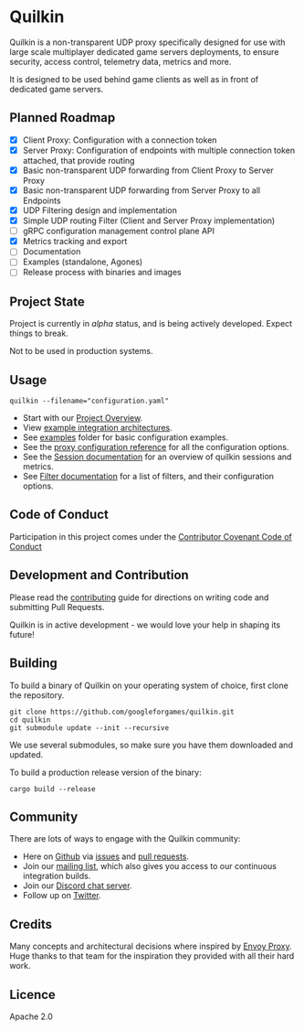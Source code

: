 # Quilkin

Quilkin is a non-transparent UDP proxy specifically designed for use with large scale multiplayer dedicated game servers
deployments, to ensure security, access control, telemetry data, metrics and more.
 
It is designed to be used behind game clients as well as in front of dedicated game servers.

## Planned Roadmap

- [x] Client Proxy: Configuration with a connection token
- [x] Server Proxy: Configuration of endpoints with multiple connection token attached, that provide routing 
- [x] Basic non-transparent UDP forwarding from Client Proxy to Server Proxy
- [x] Basic non-transparent UDP forwarding from Server Proxy to all Endpoints
- [x] UDP Filtering design and implementation
- [x] Simple UDP routing Filter (Client and Server Proxy implementation)
- [ ] gRPC configuration management control plane API
- [x] Metrics tracking and export
- [ ] Documentation
- [ ] Examples (standalone, Agones)
- [ ] Release process with binaries and images

## Project State

Project is currently in *alpha* status, and is being actively developed. Expect things to break.

Not to be used in production systems.

## Usage

`quilkin --filename="configuration.yaml"`

* Start with our [Project Overview](./docs/README.md).
* View [example integration architectures](./docs/integrations.md).
* See [examples](./examples) folder for basic configuration examples.
* See the [proxy configuration reference](./docs/proxy-configuration.md) for all the configuration options. 
* See the [Session documentation](./docs/session.md) for an overview of quilkin sessions and metrics.
* See [Filter documentation](./docs/extensions/filters/filters.md) for a list of filters, and their configuration options.

## Code of Conduct

Participation in this project comes under the [Contributor Covenant Code of Conduct](code-of-conduct.md)

## Development and Contribution

Please read the [contributing](CONTRIBUTING.md) guide for directions on writing code and submitting Pull Requests.

Quilkin is in active development - we would love your help in shaping its future!

## Building

To build a binary of Quilkin on your operating system of choice, first clone the repository.

```shell script
git clone https://github.com/googleforgames/quilkin.git
cd quilkin
git submodule update --init --recursive
```
We use several submodules, so make sure you have them downloaded and updated.

To build a production release version of the binary:

`cargo build --release`

## Community

There are lots of ways to engage with the Quilkin community:

* Here on [Github](https://github.com/googleforgames/quilkin) via 
  [issues](https://github.com/googleforgames/quilkin/issues) and 
  [pull requests](https://github.com/googleforgames/quilkin/pulls).
* Join our [mailing list](https://groups.google.com/forum/#!forum/quilkin-discuss), which also gives you access to
  our continuous integration builds.
* Join our [Discord chat server](https://discord.gg/mfBNZjBDnc).
* Follow up on [Twitter](https://twitter.com/quilkindev).

## Credits

Many concepts and architectural decisions where inspired by [Envoy Proxy](https://www.envoyproxy.io/). 
Huge thanks to that team for the inspiration they provided with all their hard work. 
 
## Licence

Apache 2.0
